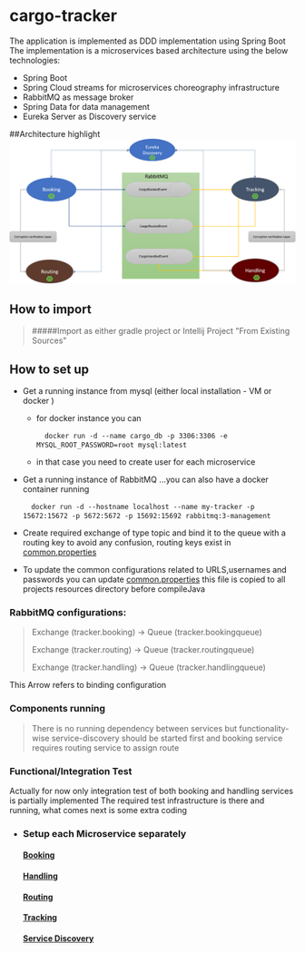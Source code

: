 # cargo-tracker

The application is implemented as DDD implementation using Spring Boot
The implementation is a microservices based architecture using the below technologies:
- Spring Boot
- Spring Cloud streams for microservices choreography infrastructure
- RabbitMQ as message broker
- Spring Data for data management
- Eureka Server as Discovery service

##Architecture highlight 
![](Architecture.png)
## How to import
> #####Import as either gradle project or Intellij Project "From Existing Sources"
## How to set up
- Get a running instance from mysql (either local installation - VM or docker )
    - for docker instance you can
    
            docker run -d --name cargo_db -p 3306:3306 -e MYSQL_ROOT_PASSWORD=root mysql:latest
      
    - in that case you need to create user for each microservice
- Get a running instance of RabbitMQ ...you can also have a docker container running

        docker run -d --hostname localhost --name my-tracker -p 15672:15672 -p 5672:5672 -p 15692:15692 rabbitmq:3-management
    
- Create required exchange of type topic and bind it to the queue with a routing key to avoid any confusion, routing
  keys exist in [common.properties](config/common.properties)
- To update the common configurations related to URLS,usernames and passwords you can
  update [common.properties](config/common.properties) this file is copied to all projects resources directory before
  compileJava

### RabbitMQ configurations:

> Exchange (tracker.booking) -> Queue (tracker.bookingqueue)
>
> Exchange (tracker.routing) -> Queue (tracker.routingqueue)
>
> Exchange (tracker.handling) -> Queue (tracker.handlingqueue)

This Arrow refers to binding configuration

### Components running

> There is no running dependency between services but functionality-wise service-discovery should be started first and booking service requires routing service to assign route

### Functional/Integration Test

Actually for now only integration test of both booking and handling services is partially implemented The required test
infrastructure is there and running, what comes next is some extra coding

- ### Setup each Microservice separately
  #### [Booking](booking/README.md)
  #### [Handling](handling/README.md)
  #### [Routing](routing/README.md)
  #### [Tracking](tracking/README.md)
  #### [Service Discovery](service-discovery/README.md)
